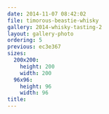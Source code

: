 ```yaml
---
date: 2014-11-07 08:42:02
file: timorous-beastie-whisky
gallery: 2014-whisky-tasting-2
layout: gallery-photo
ordering: 5
previous: ec3e367
sizes:
  200x200:
    height: 200
    width: 200
  96x96:
    height: 96
    width: 96
title: 
---
```

